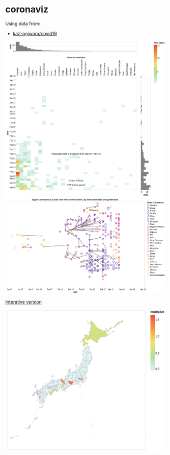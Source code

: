# coronaviz

Using data from:

* [kaz-ogiwara/covid19](https://github.com/kaz-ogiwara/covid19)

![](japan.png)
![](japan_network.png)

[Interative version](https://www.datamaplab.com/viz/japan_coronavirus_network.html) 

![](japan_map.png)

